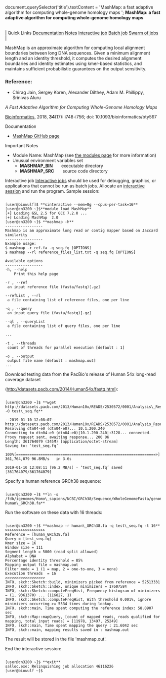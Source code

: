 

document.querySelector('title').textContent = 'MashMap: a fast adaptive algorithm for computing whole-genome homology maps ';
**MashMap: a fast adaptive algorithm for computing whole-genome homology maps** 


|  |
| --- |
| 
Quick Links
[Documentation](#doc)
[Notes](#notes)
[Interactive job](#int) 
[Batch job](#sbatch) 
[Swarm of jobs](#swarm) 
 |



MashMap is an approximate algorithm for computing local alignment boundaries between long
DNA sequences. Given a minimum alignment length and an identity threshold, it computes the
desired alignment boundaries and identity estimates using kmer-based statistics, 
and maintains sufficient probabilistic guarantees on the output sensitivity.



### Reference:


* Chirag Jain, Sergey Koren, Alexander Dilthey, Adam M. Phillippy, Srinivas Aluru   

 *A Fast Adaptive Algorithm for Computing Whole-Genome Homology Maps*   

[Bioinformatics](https://academic.oup.com/bioinformatics/article/34/17/i748/5093242),
2018, **34**(17): i748-i756; doi: 10.1093/bioinformatics/bty597


Documentation
* [MashMap GitHub page](https://github.com/marbl/MashMap)


Important Notes
* Module Name: MashMap (see [the modules page](https://hpc.nih.gov/apps/modules.html) for more information)
* Unusual environment variables set
	+ **MASHMAP\_BIN**       executable directory
	+ **MASHMAP\_SRC**       source code directory



Interactive job
[Interactive jobs](/docs/userguide.html#int) should be used for debugging, graphics, or applications that cannot be run as batch jobs.
Allocate an [interactive session](/docs/userguide.html#int) and run the program. Sample session:



```

[user@biowulf]$ **sinteractive --mem=8g --cpus-per-task=16**
[user@cn3200 ~]$**module load MashMap** 
[+] Loading GSL 2.5 for GCC 7.2.0 ... 
[+] Loading MashMap  2.0 
[user@cn3200 ~]$ **mashmap -h**
-----------------
Mashmap is an approximate long read or contig mapper based on Jaccard
similarity
-----------------
Example usage:
$ mashmap -r ref.fa -q seq.fq [OPTIONS]
$ mashmap --rl reference_files_list.txt -q seq.fq [OPTIONS]

Available options
-----------------
-h, --help
    Print this help page

-r , --ref 
 an input reference file (fasta/fastq)[.gz]

--refList , --rl 
 a file containing list of reference files, one per line

-q , --query 
 an input query file (fasta/fastq)[.gz]

--ql , --queryList 
 a file containing list of query files, one per line

...

-t , --threads 
 count of threads for parallel execution [default : 1]

-o , --output 
 output file name [default : mashmap.out]
...

```

Download testing data from the PacBio's release of Human 54x long-read coverage dataset   

(<http://datasets.pacb.com/2014/Human54x/fastq.html>):

```

[user@cn3200 ~]$ **wget http://datasets.pacb.com/2013/Human10x/READS/2530572/0001/Analysis\_Results/m130929\_024849\_42213\_c100518541910000001823079209281311\_s1\_p0.1.subreads.fastq -O test\_seq.fq**

--2019-01-10 12:08:07--  http://datasets.pacb.com/2013/Human10x/READS/2530572/0001/Analysis_Results/m130929_024849_42213_c100518541910000001823079209281311_s1_p0.1.subreads.fastq
Resolving dtn04-e0 (dtn04-e0)... 10.1.200.240
Connecting to dtn04-e0 (dtn04-e0)|10.1.200.240|:3128... connected.
Proxy request sent, awaiting response... 200 OK
Length: 361764079 (345M) [application/octet-stream]
Saving to: ‘test_seq.fq’

100%[===============================================================>] 361,764,079 96.8MB/s   in 3.6s

2019-01-10 12:08:11 (96.2 MB/s) - ‘test_seq.fq’ saved [361764079/361764079]

```

Specify a human reference GRCh38 sequence:

```

[user@cn3200 ~]$ **ln -s /fdb/igenomes/Homo\_sapiens/NCBI/GRCh38/Sequence/WholeGenomeFasta/genome.fa human\_GRCh38.fa**

```

Run the software on these data with 16 threads:

```

[user@cn3200 ~]$ **mashmap -r human\_GRCh38.fa -q test\_seq.fq -t 16**
>>>>>>>>>>>>>>>>>>
Reference = [human_GRCh38.fa]
Query = [test_seq.fq]
Kmer size = 16
Window size = 111
Segment length = 5000 (read split allowed)
Alphabet = DNA
Percentage identity threshold = 85%
Mapping output file = mashmap.out
Filter mode = 1 (1 = map, 2 = one-to-one, 3 = none)
Execution threads  = 16
>>>>>>>>>>>>>>>>>>
INFO, skch::Sketch::build, minimizers picked from reference = 52513331
INFO, skch::Sketch::index, unique minimizers = 17607584
INFO, skch::Sketch::computeFreqHist, Frequency histogram of minimizers = (1, 9361370) ... (116827, 1)
INFO, skch::Sketch::computeFreqHist, With threshold 0.001%, ignore minimizers occurring >= 5534 times during lookup.
INFO, skch::main, Time spent computing the reference index: 58.0907 sec
INFO, skch::Map::mapQuery, [count of mapped reads, reads qualified for mapping, total input reads] = [11978, 13497, 25249]
INFO, skch::main, Time spent mapping the query : 21.6042 sec
INFO, skch::main, mapping results saved in : mashmap.out

```

The result will be stored in the file 'mashmap.out'.   
  

End the interactive session:

```

[user@cn3200 ~]$ **exit**
salloc.exe: Relinquishing job allocation 46116226
[user@biowulf ~]$

```





